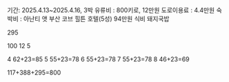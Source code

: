 기간: 2025.4.13~2025.4.16, 3박
유류비 : 800키로, 12만원
도로이용료 : 4.4만원
숙박비 : 아난티 앳 부산 코브 힐튼 호텔(5성) 94만원
식비
돼지국밥


295

100
12
5

4 62+23=85
5 55+23=78
6 55+23=78
7 55+23=78
8 46+23=69

117+388+295=800
